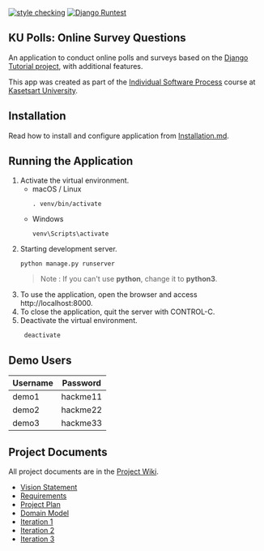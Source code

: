 [![style checking](https://github.com/Pong50887/ku-polls/actions/workflows/style-checking.yml/badge.svg)](https://github.com/Pong50887/ku-polls/actions/workflows/style-checking.yml)
[![Django Runtest](https://github.com/Pong50887/ku-polls/actions/workflows/python-unittest.yml/badge.svg)](https://github.com/Pong50887/ku-polls/actions/workflows/python-unittest.yml)

## KU Polls: Online Survey Questions 

An application to conduct online polls and surveys based
on the [Django Tutorial project](https://docs.djangoproject.com/en/4.1/intro/tutorial01/), with
additional features.

This app was created as part of the [Individual Software Process](
https://cpske.github.io/ISP) course at [Kasetsart University](https://www.ku.ac.th).

## Installation

Read how to install and configure application from [Installation.md](Installation.md).

## Running the Application

1. Activate the virtual environment.
   * macOS / Linux
     ```
     . venv/bin/activate 
     ```
   * Windows
     ```
     venv\Scripts\activate
     ```
2. Starting development server.
    ```
    python manage.py runserver
    ```
    > Note : If you can't use **python**, change it to **python3**.
3. To use the application, open the browser and access http://localhost:8000.
4. To close the application, quit the server with CONTROL-C.
5. Deactivate the virtual environment.
   ```
    deactivate
    ```
## Demo Users
| Username | Password |
|-------|----------|
| demo1 | hackme11 |
| demo2 | hackme22 |
| demo3 | hackme33 |

## Project Documents

All project documents are in the [Project Wiki](../../wiki/Home).

- [Vision Statement](../../wiki/Vision-and-Scope)
- [Requirements](../../wiki/Requirements)
- [Project Plan](../../wiki/Project-Plan)
- [Domain Model](../../wiki/Domain-Model)
- [Iteration 1](../../wiki/Iteration-1-Plan)
- [Iteration 2](../../wiki/Iteration-2-Plan)
- [Iteration 3](../../wiki/Iteration-3-Plan)
